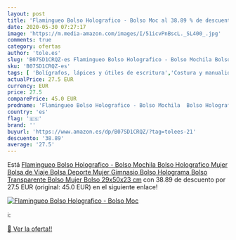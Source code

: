 ```yaml
---
layout: post
title: 'Flamingueo Bolso Holografico - Bolso Moc al 38.89 % de descuento'
date: 2020-05-30 07:27:17
image: 'https://m.media-amazon.com/images/I/51icvPnBscL._SL400_.jpg'
comments: true
category: ofertas
author: 'tole.es'
slug: 'B07SD1CRQZ-es Flamingueo Bolso Holografico - Bolso Mochila Bolso...'
sku: 'B07SD1CRQZ-es'
tags: [ 'Bolígrafos, lápices y útiles de escritura','Costura y manualidades','Dibujo','Hogar y cocina','Lápices','Marcadores','Materiales de dibujo','Oficina y papelería','Portaminas','Rotuladores y subrayadores','Subrayadores','mochila', ]
actualPrice: 27.5 EUR
currency: EUR
price: 27.5
comparePrice: 45.0 EUR
prodname: 'Flamingueo Bolso Holografico - Bolso Mochila  Bolso Holografico Mujer  Bolsa de Viaje  Bolsa Deporte Mujer Gimnasio  Bolso Holograma  Bolso Transparente  Bolso Mujer  Bolso 29x50x23 cm'
country: 'es'
flag: '🇪🇸'
brand: ''
buyurl: 'https://www.amazon.es/dp/B07SD1CRQZ/?tag=tolees-21'
descuento: '38.89'
average: '27.5'
---
```


Está [Flamingueo Bolso Holografico - Bolso Mochila  Bolso Holografico Mujer  Bolsa de Viaje  Bolsa Deporte Mujer Gimnasio  Bolso Holograma  Bolso Transparente  Bolso Mujer  Bolso 29x50x23 cm](https://www.amazon.es/dp/B07SD1CRQZ/?tag=tolees-21) con 38.89 de descuento por 27.5 EUR (original: 45.0 EUR) en el siguiente enlace!

[![Flamingueo Bolso Holografico - Bolso Moc](https://m.media-amazon.com/images/I/51icvPnBscL._SL400_.jpg)](https://www.amazon.es/dp/B07SD1CRQZ/?tag=tolees-21)

ℹ️:


[🛒 Ver la oferta!!](https://www.amazon.es/dp/B07SD1CRQZ/?tag=tolees-21)
